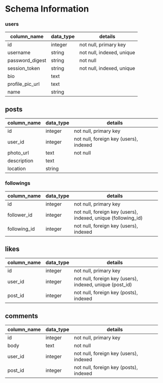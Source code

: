 # Schema Information

### users
column_name     | data_type | details
----------------|-----------|-----------------------
id              | integer   | not null, primary key
username        | string    | not null, indexed, unique
password_digest | string    | not null
session_token   | string    | not null, indexed, unique
bio             | text      |
profile_pic_url | text      |
name            | string    |

## posts
column_name | data_type | details
------------|-----------|-----------------------
id          | integer   | not null, primary key
user_id     | integer   | not null, foreign key (users), indexed
photo_url   | text      | not null
description | text      |
location    | string    |

### followings
column_name     | data_type | details
----------------|-----------|-----------------------
id              | integer   | not null, primary key
follower_id     | integer   | not null, foreign key (users), indexed, unique (following_id)
following_id    | integer   | not null, foreign key (users), indexed

## likes
column_name | data_type | details
------------|-----------|-----------------------
id          | integer   | not null, primary key
user_id     | integer   | not null, foreign key (users), indexed, unique (post_id)
post_id    | integer   | not null, foreign key (posts), indexed

## comments
column_name | data_type | details
------------|-----------|-----------------------
id          | integer   | not null, primary key
body        | text      | not null
user_id     | integer   | not null, foreign key (users), indexed
post_id    | integer   | not null, foreign key (posts), indexed
